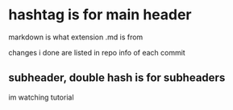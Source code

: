 # hashtag is for main header 

markdown is what extension .md is from 

changes i done are listed in repo info of each commit 


## subheader, double hash is for subheaders 

im watching tutorial 